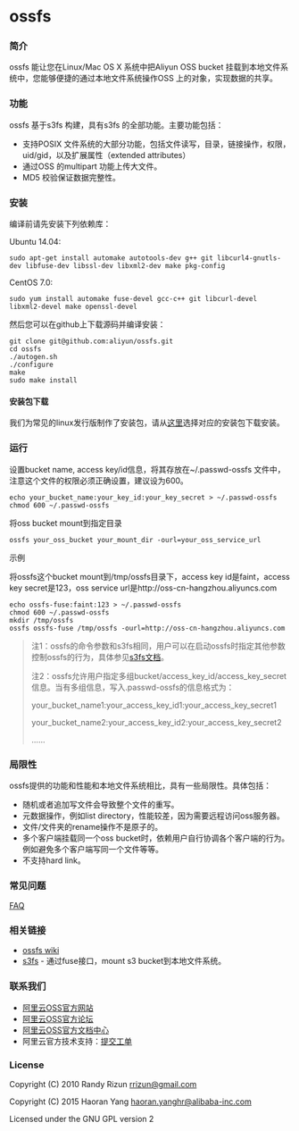 # ossfs

### 简介

ossfs 能让您在Linux/Mac OS X 系统中把Aliyun OSS bucket 挂载到本地文件系统中，您能够便捷的通过本地文件系统操作OSS 上的对象，实现数据的共享。

### 功能

ossfs 基于s3fs 构建，具有s3fs 的全部功能。主要功能包括：

* 支持POSIX 文件系统的大部分功能，包括文件读写，目录，链接操作，权限，uid/gid，以及扩展属性（extended attributes）
* 通过OSS 的multipart 功能上传大文件。
* MD5 校验保证数据完整性。

### 安装

编译前请先安装下列依赖库：

Ubuntu 14.04:

```
sudo apt-get install automake autotools-dev g++ git libcurl4-gnutls-dev libfuse-dev libssl-dev libxml2-dev make pkg-config
```

CentOS 7.0:

```
sudo yum install automake fuse-devel gcc-c++ git libcurl-devel libxml2-devel make openssl-devel
```

然后您可以在github上下载源码并编译安装：

```
git clone git@github.com:aliyun/ossfs.git
cd ossfs
./autogen.sh
./configure
make
sudo make install
```

#### 安装包下载

我们为常见的linux发行版制作了安装包，请从[这里](https://github.com/aliyun/ossfs/wiki/install)选择对应的安装包下载安装。

### 运行

设置bucket name, access key/id信息，将其存放在~/.passwd-ossfs 文件中，注意这个文件的权限必须正确设置，建议设为600。

```
echo your_bucket_name:your_key_id:your_key_secret > ~/.passwd-ossfs
chmod 600 ~/.passwd-ossfs
```

将oss bucket mount到指定目录

```
ossfs your_oss_bucket your_mount_dir -ourl=your_oss_service_url
```

示例

将ossfs这个bucket mount到/tmp/ossfs目录下，access key id是faint，access key secret是123，oss service url是http://oss-cn-hangzhou.aliyuncs.com

```
echo ossfs-fuse:faint:123 > ~/.passwd-ossfs
chmod 600 ~/.passwd-ossfs
mkdir /tmp/ossfs
ossfs ossfs-fuse /tmp/ossfs -ourl=http://oss-cn-hangzhou.aliyuncs.com
```

> 注1：ossfs的命令参数和s3fs相同，用户可以在启动ossfs时指定其他参数控制ossfs的行为，具体参见[s3fs文档](https://github.com/s3fs-fuse/s3fs-fuse/wiki/Fuse-Over-Amazon)。
> 
> 注2：ossfs允许用户指定多组bucket/access_key_id/access_key_secret信息。当有多组信息，写入.passwd-ossfs的信息格式为：
> 
> your_bucket_name1:your_access_key_id1:your_access_key_secret1
> 
> your_bucket_name2:your_access_key_id2:your_access_key_secret2
> 
> ......

### 局限性

ossfs提供的功能和性能和本地文件系统相比，具有一些局限性。具体包括：

* 随机或者追加写文件会导致整个文件的重写。
* 元数据操作，例如list directory，性能较差，因为需要远程访问oss服务器。
* 文件/文件夹的rename操作不是原子的。
* 多个客户端挂载同一个oss bucket时，依赖用户自行协调各个客户端的行为。例如避免多个客户端写同一个文件等等。
* 不支持hard link。

### 常见问题

[FAQ](https://github.com/aliyun/ossfs/wiki/FAQ)

### 相关链接

* [ossfs wiki](https://github.com/aliyun/ossfs/wiki)
* [s3fs](https://github.com/s3fs-fuse/s3fs-fuse) - 通过fuse接口，mount s3 bucket到本地文件系统。

### 联系我们

* [阿里云OSS官方网站](http://oss.aliyun.com/)
* [阿里云OSS官方论坛](http://bbs.aliyun.com/thread/211.html)
* [阿里云OSS官方文档中心](http://www.aliyun.com/product/oss#Docs)
* 阿里云官方技术支持：[提交工单](https://workorder.console.aliyun.com/#/ticket/createIndex)

### License

Copyright (C) 2010 Randy Rizun <rrizun@gmail.com>

Copyright (C) 2015 Haoran Yang <haoran.yanghr@alibaba-inc.com>

Licensed under the GNU GPL version 2
